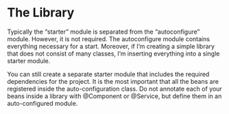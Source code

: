 # The Library

Typically the “starter” module is separated from the “autoconfigure” module. However, it is not required. The autoconfigure module contains everything necessary for a start. Moreover, if I’m creating a simple library that does not consist of many classes, I’m inserting everything into a single starter module.

You can still create a separate starter module that includes the required dependencies for the project. It is the most important that all the beans are registered inside the auto-configuration class. Do not annotate each of your beans inside a library with @Component or @Service, but define them in an auto-configured module.


